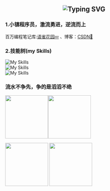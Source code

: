 <h2 align="center"> 
 <img src="https://readme-typing-svg.demolab.com?font=Righteous&size=32&duration=3000&pause=1000&color=8F7FD3DE&center=true&vCenter=true&repeat=false&width=435&lines=Hello!+I+am+Cool" alt="Typing SVG" />
</h2>

### 1.小镇程序员，激流勇进，逆流而上
百万编程笔记库:[语雀花园💤](https://www.yuque.com/icu0) 、博客：[CSDN💬](https://cool-icu.blog.csdn.net/)
### 2.技能树(my Skills)
![My Skills](https://skillicons.dev/icons?i=html,bootstrap,javascript,ts,vite,webpack,vue,react,electron,express,nodejs,nestjs,pinia,nuxtjs,d3) </br>
![My Skills](https://skillicons.dev/icons?i=java,maven,spring,mysql,redis,rabbitmq,nginx,kafka,docker,k8s,jenkins,elasticsearch,git) </br>
![My Skills](https://skillicons.dev/icons?i=python,django,flask,anaconda,fastapi,php,laravel,lua)
### 流水不争先，争的是滔滔不绝<br/>

<img align="" height="137px" src="https://github-readme-stats.vercel.app/api?username=cool-icu0&hide_title=true&hide_border=true&show_icons=true&include_all_commits=true&line_height=21&bg_color=0,EC6C6C,FFD479,FFFC79,73FA79&theme=graywhite&locale=cn" /><img align="" height="137px" src="https://github-readme-stats.vercel.app/api/top-langs/?username=cool-icu0&hide_title=true&hide_border=true&layout=compact&bg_color=0,73FA79,73FDFF,D783FF&theme=graywhite&locale=cn" />


<span>
    <img src="https://github-readme-stats.vercel.app/api/top-langs/?username=cool-icu0&layout=compact" height="137px" />
</span>
<span>
     <img height="137px" src="https://github-readme-stats.vercel.app/api?username=cool-icu0&hide_title=true&hide_border=true&show_icons=trueline_height=21&text_color=000&icon_color=000&bg_color=0,ea6161,ffc64d,fffc4d,52fa5a&theme=graywhite" /> 
</span>
